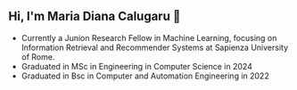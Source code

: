 ## Hi, I'm Maria Diana Calugaru 👋

- Currently a Junion Research Fellow in Machine Learning, focusing on Information Retrieval and Recommender Systems at Sapienza University of Rome.
- Graduated in MSc in Engineering in Computer Science in 2024
- Graduated in Bsc in Computer and Automation Engineering in 2022

<!--
**mariadianacalugaru/mariadianacalugaru** is a ✨ _special_ ✨ repository because its `README.md` (this file) appears on your GitHub profile.

Here are some ideas to get you started:

- 🔭 I’m currently working on ...
- 🌱 I’m currently learning ...
- 👯 I’m looking to collaborate on ...
- 🤔 I’m looking for help with ...
- 💬 Ask me about ...
- 📫 How to reach me: ...
- 😄 Pronouns: ...
- ⚡ Fun fact: ...
-->
